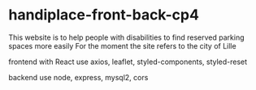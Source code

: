 # handiplace-front-back-cp4


This website is to help people with disabilities to find reserved parking spaces more easily
For the moment the site refers to the city of Lille

frontend with React
  use axios, leaflet, styled-components, styled-reset
  
backend
  use node, express, mysql2, cors
  
  

